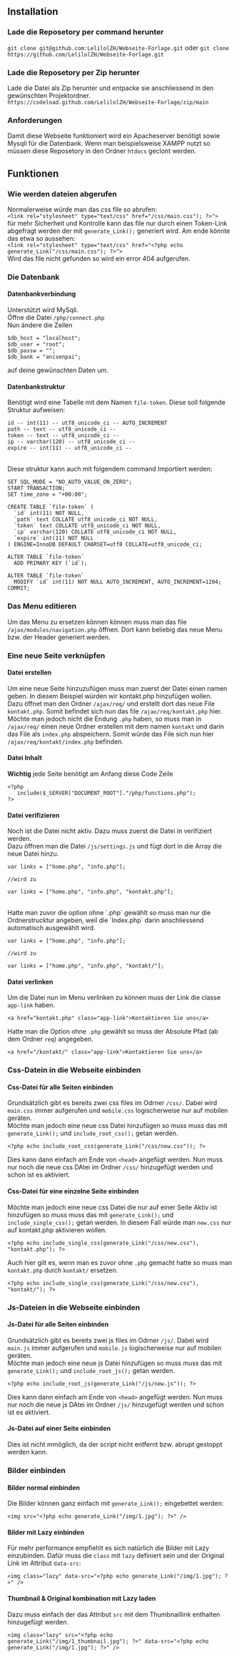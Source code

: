## Installation

### Lade die Reposetory per command herunter

`git clone git@github.com:LelilolZH/Webseite-Forlage.git`
oder
`git clone https://github.com/LelilolZH/Webseite-Forlage.git`

### Lade die Reposetory per Zip herunter

Lade die Datei als Zip herunter und entpacke sie anschliessend in den gewünschten Projektordner.
`https://codeload.github.com/LelilolZH/Webseite-Forlage/zip/main`

### Anforderungen

Damit diese Webseite funktioniert wird ein Apacheserver benötigt sowie Mysqli für die Datenbank.
Wenn man beispielsweise XAMPP nutzt so müssen diese Reposetory in den Ordner `htdocs` geclont werden.

## Funktionen

### Wie werden dateien abgerufen

Normalerweise würde man das css file so abrufen:
<br>
`<link rel="stylesheet" type="text/css" href="/css/main.css"); ?>">`
<br>
für mehr Sicherheit und Kontrolle kann das file nur durch einen Token-Link abgefragt werden der mit
`generate_Link();` generiert wird. Am ende könnte das etwa so aussehen:
<br>
`<link rel="stylesheet" type="text/css" href="<?php echo generate_Link("/css/main.css"); ?>">`
<br>
Wird das file nicht gefunden so wird ein error 404 aufgerufen.

### Die Datenbank

#### Datenbankverbindung

Unterstützt wird MySqli.<br>
Öffne die Datei `/php/connect.php`
<br>
Nun ändere die Zeilen
<br>

```
$db_host = "localhost";
$db_user = "root";
$db_passw = "";
$db_bank = "anisenpai";
```

auf deine gewünschten Daten um.

#### Datenbankstruktur

Benötigt wird eine Tabelle mit dem Namen `file-token`.
Diese soll folgende Struktur aufweisen:
<br>

```
id -- int(11) -- utf8_unicode_ci -- AUTO_INCREMENT
path -- text -- utf8_unicode_ci --
token -- text -- utf8_unicode_ci --
ip -- varchar(120) -- utf8_unicode_ci --
expire -- int(11) -- utf8_unicode_ci --
```

<br>
Diese struktur kann auch mit folgendem command Importiert werden:
<br>

```
SET SQL_MODE = "NO_AUTO_VALUE_ON_ZERO";
START TRANSACTION;
SET time_zone = "+00:00";

CREATE TABLE `file-token` (
  `id` int(11) NOT NULL,
  `path` text COLLATE utf8_unicode_ci NOT NULL,
  `token` text COLLATE utf8_unicode_ci NOT NULL,
  `ip` varchar(120) COLLATE utf8_unicode_ci NOT NULL,
  `expire` int(11) NOT NULL
) ENGINE=InnoDB DEFAULT CHARSET=utf8 COLLATE=utf8_unicode_ci;

ALTER TABLE `file-token`
  ADD PRIMARY KEY (`id`);

ALTER TABLE `file-token`
  MODIFY `id` int(11) NOT NULL AUTO_INCREMENT, AUTO_INCREMENT=1204;
COMMIT;
```

### Das Menu editieren

Um das Menu zu ersetzen können können muss man das file `/ajax/modules/navigation.php` öffnen.
Dort kann beliebig das neue Menu bzw. der Header generiert werden.

### Eine neue Seite verknüpfen

#### Datei erstellen

Um eine neue Seite hinzuzufügen muss man zuerst der Datei einen namen geben.
In diesem Beispiel würden wir kontakt.php hinzufügen wollen.
<br>
Dazu öffnet man den Ordner `/ajax/req/` und erstellt dort das neue File `kontakt.php`. Somit befindet sich nun das file `/ajax/req/kontakt.php` hier.
<br>
Möchte man jedoch nicht die Endung `.php` haben, so muss man in `/ajax/req/` einen neue Ordner erstellen mit dem namen `kontakt` und darin das File als `index.php` abspeichern. Somit würde das File sich nun hier `/ajax/req/kontakt/index.php` befinden.

#### Datei Inhalt

<b>Wichtig</b> jede Seite benötigt am Anfang diese Code Zeile

```
<?php
   include($_SERVER["DOCUMENT_ROOT"]."/php/functions.php");
?>
```

#### Datei verifizieren

Noch ist die Datei nicht aktiv. Dazu muss zuerst die Datei in verifiziert werden.
<br>
Dazu öffnen man die Datei `/js/settings.js` und fügt dort in die Array die neue Datei hinzu.
<br>

```
var links = ["home.php", "info.php"];

//wird zu

var links = ["home.php", "info.php", "kontakt.php"];
```

<br>
Hatte man zuvor die option ohne `.php` gewählt so muss man nur die Ordnerstrucktur angeben, weil die `Index.php` darin anschliessend automatisch ausgewählt wird.
<br>

```
var links = ["home.php", "info.php"];

//wird zu

var links = ["home.php", "info.php", "kontakt/"];
```

#### Datei verlinken

Um die Datei nun im Menu verlinken zu können muss der Link die classe `app-link` haben.
<br>

```
<a href="kontakt.php" class="app-link">Kontaktieren Sie uns</a>
```

Hatte man die Option ohne `.php` gewählt so muss der Absolute Pfad (ab dem Ordner `req`) angegeben.
<br>

```
<a href="/kontakt/" class="app-link">Kontaktieren Sie uns</a>
```

### Css-Datein in die Webseite einbinden

#### Css-Datei für alle Seiten einbinden

Grundsätzlich gibt es bereits zwei css files im Odrner `/css/`.
Dabei wird `main.css` immer aufgerufen und `mobile.css` logischerweise nur auf mobilen geräten.
<br>
Möchte man jedoch eine neue css Datei hinzufügen so muss muss das mit `generate_Link();` und `include_root_css();` getan werden.
<br>

```
<?php echo include_root_css(generate_Link("/css/new.css")); ?>
```

Dies kann dann einfach am Ende von `<head>` angefügt werden.
Nun muss nur noch die neue css DAtei im Ordner `/css/` hinzugefügt werden und schon ist es aktiviert.

#### Css-Datei für eine einzelne Seite einbinden

Möchte man jedoch eine neue css Datei die nur auf einer Seite Aktiv ist hinzufügen so muss muss das mit `generate_Link();` und `include_single_css();` getan werden. In diesem Fall würde man `new.css` nur auf kontakt.php aktivieren wollen.
<br>

```
<?php echo include_single_css(generate_Link("/css/new.css"), "kontakt.php"); ?>
```

Auch hier gilt es, wenn man es zuvor ohne `.php` gemacht hatte so muss man `kontakt.php` durch `kontakt/` ersetzen.
<br>

```
<?php echo include_single_css(generate_Link("/css/new.css"), "kontakt/"); ?>
```

### Js-Dateien in die Webseite einbinden

#### Js-Datei für alle Seiten einbinden

Grundsätzlich gibt es bereits zwei js files im Odrner `/js/`.
Dabei wird `main.js` immer aufgerufen und `mobile.js` logischerweise nur auf mobilen geräten.
<br>
Möchte man jedoch eine neue js Datei hinzufügen so muss muss das mit `generate_Link();` und `include_root_js();` getan werden.
<br>

```
<?php echo include_root_js(generate_Link("/js/new.js")); ?>
```

Dies kann dann einfach am Ende von `<head>` angefügt werden.
Nun muss nur noch die neue js DAtei im Ordner `/js/` hinzugefügt werden und schon ist es aktiviert.

#### Js-Datei auf einer Seite einbinden

Dies ist nicht mmöglich, da der script nicht entfernt bzw. abrupt gestoppt werden kann.

### Bilder einbinden

#### Bilder normal einbinden

Die Bilder können ganz einfach mit `generate_Link();` eingebettet werden:
<br>

```
<img src="<?php echo generate_Link("/img/1.jpg"); ?>" />
```

#### Bilder mit Lazy einbinden

Für mehr performance empfiehlt es sich natürlich die Bilder mit Lazy einzubinden.
Dafür muss die `class` mit `lazy` definiert sein und der Original Link im Attribut `data-src`:
<br>

```
<img class="lazy" data-src="<?php echo generate_Link("/img/1.jpg"); ?>" />
```

#### Thumbnail & Original kombination mit Lazy laden

Dazu muss einfach der das Attribut `src` mit dem Thumbnaillink enthalten hinzugefügt werden.
<br>

```
<img class="lazy" src="<?php echo generate_Link("/img/1_thumbnail.jpg"); ?>" data-src="<?php echo generate_Link("/img/1.jpg"); ?>" />
```
